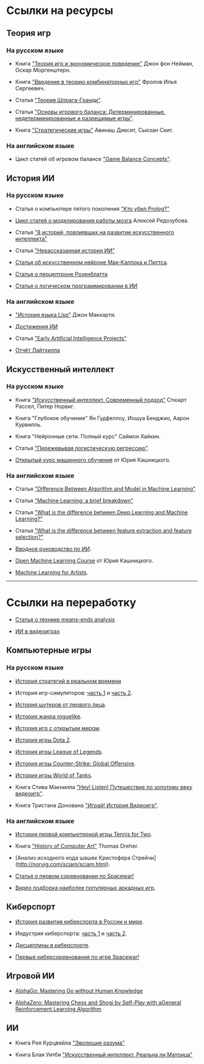 # Ссылки на ресурсы

## Теория игр

### На русском языке

* Книга ["Теория игр и экономическое поведение"](https://drive.google.com/file/d/1iN27YOs2lWsVnIrHdvDu87LNSSwNeMOd/view) Джон фон Нейман, Оскар Моргенштерн.

* Книга ["Введение в теорию комбинаторных игр"](https://de1lib.org/book/11724351/cfc9d6?id=11724351&secret=cfc9d6) Фролов Илья Сергеевич.

* Статья ["Теория Шпрага-Гранди"](https://e-maxx.ru/algo/sprague_grundy).

* Статья ["Основы игрового баланса: Детерминированные, недетерминированные и разрешимые игры"](https://vc.ru/education/9633-game-balance).

* Книга ["Стратегические игры"](https://www.ozon.ru/product/strategicheskie-igry-dostupnyy-uchebnik-po-teorii-igr-141590867/?sh=hHASgpX) Авинаш Диксит, Сьюзан Скит.

### На английском языке

* Цикл статей об игровом балансе ["Game Balance Concepts"](https://gamebalanceconcepts.wordpress.com/2010/07/07/level-1-intro-to-game-balance/).

## История ИИ

### На русском языке

* Статья о компьютере пятого поколения ["Кто убил Prolog?"](https://habr.com/ru/post/106224/)

* [Цикл статей о моделирования работы мозга](https://habr.com/ru/post/214109/) Алексей Редозубова.

* Статья ["8 историй, повлиявших на развитие искусственного интеллекта"](https://habr.com/ru/post/454064/)

* Статья ["Нерассказанная история ИИ"](https://habr.com/ru/post/454064/)

* [Статья об искусственном нейроне Мак-Каллока и Питтса](https://habr.com/ru/company/sberdevices/blog/525508/).

* [Статья о перцептроне Розенблатта](https://habr.com/ru/company/sberdevices/blog/529932/)

* [Статья о логическом программировании в ИИ](https://brickofknowledge.com/articles/logic-and-artificial-intelligence#header0)

### На английском языке

* ["История языка Lisp"](http://www-formal.stanford.edu/jmc/history/lisp/lisp.html) Джон Маккарти.

* [Достижения ИИ](https://en.wikipedia.org/wiki/Progress_in_artificial_intelligence)

* Статья ["Early Artificial Intelligence Projects"](https://projects.csail.mit.edu/films/aifilms/AIFilms.html)

* [Отчёт Лайтхилла](http://www.chilton-computing.org.uk/inf/literature/reports/lighthill_report/contents.htm)

## Искусственный интеллект

### На русском языке

* Книга ["Искусственный интеллект. Современный подход"](http://www.rriai.org.ru) Стюарт Рассел, Питер Норвиг.

* Книга "Глубокое обучение" Ян Гудфеллоу, Иошуа Бенджио, Аарон Курвилль.

* Книга "Нейронные сети. Полный курс" Саймон Хайкин.

* Статья ["Пережевывая логистическую регрессию"](https://habr.com/ru/post/485872/).

* [Открытый курс машинного обучения](https://habr.com/ru/company/ods/blog/322626/) от Юрия Кашницкого.

### На английском языке

* Статья ["Difference Between Algorithm and Model in Machine Learning"](https://machinelearningmastery.com/difference-between-algorithm-and-model-in-machine-learning/)

* Статья ["Machine Learning: a brief breakdown"](https://quantdare.com/machine-learning-a-brief-breakdown/)

* Статья ["What is the difference between Deep Learning and Machine Learning?"](https://quantdare.com/what-is-the-difference-between-deep-learning-and-machine-learning/)

* Статья ["What is the difference between feature extraction and feature selection?"](https://quantdare.com/what-is-the-difference-between-feature-extraction-and-feature-selection/)

* [Вводное руководство по ИИ](https://www.javatpoint.com/artificial-intelligence-tutorial).

* [Open Machine Learning Course](https://mlcourse.ai/book/index.html) от Юрия Кашницкого.

* [Machine Learning for Artists](https://ml4a.github.io/ml4a/).

------------------------------------

# Ссылки на переработку

* [Статья о технике means–ends analysis](https://www.section.io/engineering-education/basics-of-means-end-analysis-in-ai/)

* [ИИ в видеоиграх](https://en.wikipedia.org/wiki/Artificial_intelligence_in_video_games)


## Компьютерные игры

### На русском языке

* [История стратегий в реальном времени](https://habr.com/ru/post/373815/)

* История игр-симуляторов: [часть 1](https://habr.com/ru/post/408067/) и [часть 2](https://habr.com/ru/post/374005/).

* [История шутеров от первого лица](https://habr.com/ru/post/409095/).

* [История жанра roguelike](https://habr.com/ru/post/493890/).

* [История игр с открытым миром](https://habr.com/ru/post/373299/).

* [История игры Dota 2](https://киберспорт.рф/dota2/history/).

* [История игры League of Legends](https://киберспорт.рф/lol/history/).

* [История игры Counter-Strike: Global Offensive](https://киберспорт.рф/csgo/history/).

* [История игры World of Tanks](https://киберспорт.рф/wot/history/).

* Книга Стива Макнилла ["Hey! Listen! Путешествие по золотому веку видеоигр"](https://www.labirint.ru/books/769104/).

* Книга Тристана Донована ["Играй! История Видеоигр"](https://en.wikipedia.org/wiki/Replay:_The_History_of_Video_Games).

### На английском языке

* [История первой компьютерной игры Tennis for Two](https://www.aps.org/publications/apsnews/200810/physicshistory.cfm).

* Книга ["History of Computer Art"](http://iasl.uni-muenchen.de/links/GCA-VII.1e.html) Thomas Dreher.

* [Анализ исходного кода шашек Кристофера Стрейчи]
(http://norvig.com/sciam/sciam.html).

* [Статья о первом соревновании по Spacewar!](https://www.rollingstone.com/culture/culture-news/stewart-brand-recalls-first-spacewar-video-game-tournament-187669/)

* [Видео подборка наиболее популярных аркадных игр](https://www.youtube.com/watch?v=TDBLokIOLcs).

## Киберспорт

* [История развития киберспорта в России и мире](https://киберспорт.рф/esport/history/).

* Индустрия киберспорта: [часть 1](https://habr.com/ru/company/mailru/blog/235221/) и [часть 2](https://habr.com/ru/company/mailru/blog/364603/).

* [Дисциплины в киберспорте](https://de.zxc.wiki/wiki/Disziplinen_im_E-Sport).

* [Первые киберсоревнования по игре Spacewar!](
https://highscoreesports.com/2019/07/10/spacewar-and-the-birth-of-esports/)

## Игровой ИИ

* [AlphaGo: Mastering Go without Human Knowledge](https://deepmind.com/research/publications/mastering-game-go-without-human-knowledge/)

* [AlphaZero: Mastering Chess and Shogi by Self-Play with aGeneral Reinforcement Learning Algorithm](https://arxiv.org/pdf/1712.01815.pdf)

## ИИ

* Книга Рея Курцвейла ["Эволюция разума"](https://www.goodreads.com/book/show/34658102)

* Книга Блая Уитби ["Искусственный интеллект. Реальна ли Матрица"](https://www.goodreads.com/book/show/2642623-artificial-intelligence)

